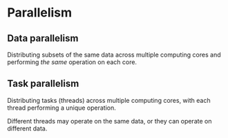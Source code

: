 # Parallelism

## Data parallelism

Distributing subsets of the same data across multiple computing cores and performing *the same* operation on each core.

## Task parallelism

Distributing tasks (threads) across multiple computing cores, with each thread performing a unique operation.

Different threads may operate on the same data, or they can operate on different data.